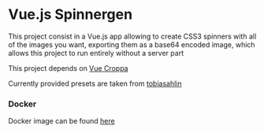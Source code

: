 # Vue.js Spinnergen

This project consist in a Vue.js app allowing to create CSS3 spinners with all of the images you want, exporting them as a base64 encoded image, which allows this project to run entirely without a server part

This project depends on [Vue Croppa](https://github.com/zhanziyang/vue-croppa)

Currently provided presets are taken from [tobiasahlin](https://tobiasahlin.com/spinkit/)

### Docker

Docker image can be found [here](https://hub.docker.com/repository/docker/am95dev/vuejs-spinnergen)

